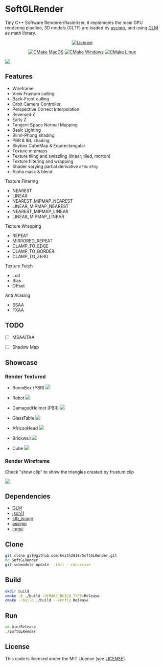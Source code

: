 # SoftGLRender
Tiny C++ Software Renderer/Rasterizer, it implements the main GPU rendering pipeline, 3D models (GLTF) are loaded by [assimp](https://github.com/assimp/assimp), and using [GLM](https://github.com/g-truc/glm) as math library.

<div align="center">

[![License](https://img.shields.io/badge/license-MIT-green)](./LICENSE)

[![CMake MacOS](https://github.com/keith2018/SoftGLRender/actions/workflows/cmake_macos.yml/badge.svg)](https://github.com/keith2018/SoftGLRender/actions/workflows/cmake_macos.yml)
[![CMake Windows](https://github.com/keith2018/SoftGLRender/actions/workflows/cmake_windows.yml/badge.svg)](https://github.com/keith2018/SoftGLRender/actions/workflows/cmake_windows.yml)
[![CMake Linux](https://github.com/keith2018/SoftGLRender/actions/workflows/cmake_linux.yml/badge.svg)](https://github.com/keith2018/SoftGLRender/actions/workflows/cmake_linux.yml)

</div>


![](screenshot/helmet.png)

## Features
- Wireframe
- View Frustum culling
- Back-Front culling
- Orbit Camera Controller
- Perspective Correct Interpolation
- Reversed Z
- Early Z
- Tangent Space Normal Mapping
- Basic Lighting
- Blinn-Phong shading
- PBR & IBL shading
- Skybox CubeMap & Equirectangular
- Texture mipmaps
- Texture tiling and swizzling (linear, tiled, morton)
- Texture filtering and wrapping
- Shader varying partial derivative `dFdx` `dFdy`
- Alpha mask & blend

Texture Filtering
  - NEAREST
  - LINEAR
  - NEAREST_MIPMAP_NEAREST
  - LINEAR_MIPMAP_NEAREST
  - NEAREST_MIPMAP_LINEAR
  - LINEAR_MIPMAP_LINEAR

Texture Wrapping
  - REPEAT
  - MIRRORED_REPEAT
  - CLAMP_TO_EDGE
  - CLAMP_TO_BORDER
  - CLAMP_TO_ZERO

Texture Fetch
  - Lod
  - Bias
  - Offset

Anti Aliasing
  - SSAA
  - FXAA


## TODO
- [ ] MSAA\TAA
- [ ] Shadow Map


## Showcase
### Render Textured

- BoomBox (PBR)
  ![](screenshot/boombox.png)

- Robot
  ![](screenshot/robot.png)
  
- DamagedHelmet (PBR)
  ![](screenshot/helmet.png)

- GlassTable
  ![](screenshot/glasstable.png)

- AfricanHead
  ![](screenshot/africanhead.png)

- Brickwall
  ![](screenshot/brickwall.png)

- Cube
  ![](screenshot/cube.png)


### Render Wireframe

Check "show clip" to show the triangles created by frustum clip

![](screenshot/clip.png)


## Dependencies
* [GLM](https://github.com/g-truc/glm)
* [json11](https://github.com/dropbox/json11)
* [stb_image](https://github.com/nothings/stb)
* [assimp](https://github.com/assimp/assimp)
* [imgui](https://github.com/ocornut/imgui)


## Clone
```bash
git clone git@github.com:keith2018/SoftGLRender.git
cd SoftGLRender
git submodule update --init --recursive
```

## Build

```bash
mkdir build
cmake -B ./build -DCMAKE_BUILD_TYPE=Release
cmake --build ./build --config Release
```

## Run

```bash
cd bin/Release
./SoftGLRender
```

## License
This code is licensed under the MIT License (see [LICENSE](LICENSE)).

